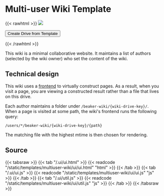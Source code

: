 # Multi-user Wiki Template

{{< rawhtml >}}
<img class="template-thumb" src="/templates/multiuser-wiki.png">

<button class="create-drive">Create Drive from Template</button>

<script>
  const TEMPLATE_ROOT = '/templates/multiuser-wiki'
  window.TEMPLATE_FILES = [
    '/ui/ui.html',
    '/ui/ui.js',
    '/ui/util.js',
    '/ui/markdown-it.js'
  ]
</script>
<script src="/templates/index.js"></script>
{{< /rawhtml >}}

This wiki is a minimal collaborative website. It maintains a list of authors (selected by the wiki owner) who set the content of the wiki.

## Technical design

This wiki uses a [frontend](https://beaker-browser.gitbook.io/docs/developers/frontends-.ui-folder) to virtually construct pages. As a result, when you visit a page, you are viewing a constructed result rather than a file that lives on this drive.

Each author maintains a folder under `/beaker-wiki/{wiki-drive-key}/`. When a page is visited at some path, the wiki's frontend runs the following query:

```
/users/*/beaker-wiki/{wiki-drive-key}/{path}
```

The matching file with the highest mtime is then chosen for rendering.

## Source

{{< tabsraw >}}
{{< tab "/.ui/ui.html" >}}
{{< readcode "/static/templates/multiuser-wiki/ui/ui.html" "html" >}}
{{< /tab >}}
{{< tab "/.ui/ui.js" >}}
{{< readcode "/static/templates/multiuser-wiki/ui/ui.js" "js" >}}
{{< /tab >}}
{{< tab "/.ui/util.js" >}}
{{< readcode "/static/templates/multiuser-wiki/ui/util.js" "js" >}}
{{< /tab >}}
{{< /tabsraw >}}